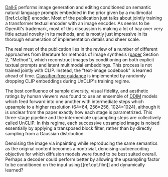
[Dall⋅E][paper] performs image generation and editing conditioned on semantic natural language prompts embedded in the prior given by a multimodal [[ref.cl.clip]] encoder. Most of the publication just talks about jointly training a transformer textual encoder with an image encoder. As seems to be OpenAI's trademark, most of this discussion is making a lot of hay over very little actual novelty in its methods, and is mostly just impressive in its thorough enumeration of implementation details and sheer scale. 

The real meat of the publication lies in the review of a number of different approaches from literature for methods of image synthesis ([paper] Section 2, "Method"), which reconstruct images by conditioning on both explicit textual prompts and latent multimodal embeddings. This process is not trained jointly with CLIP. Instead, the "text-image codebook" is learned ahead of time. [Classifier-free guidance][clfree] is implemented by randomly dropping CLIP embeddings during UnCLIP's training regime.

The best confluence of sample diversity, visual fidelity, and aesthetic ratings by human viewers was found to use an ensemble of [DDIM] models which feed forward into one another with intermediate steps which upsample to a higher resolution (64×64, 256×256, 1024×1024), although it is unclear from the paper exactly how each stage is parametrized. This three-stage pipeline and the intermediate upsampling steps are collectively called UnCLIP. In this regime, each successive upsampled image is noised essentially by applying a transposed block filter, rather than by directly sampling from a Gaussian distribution. 

Denoising the image via inpainting while reproducing the same semantics as the original content becomes a nontrivial, denoising-autoencoding objective for which diffusion models were found to be best suited overall. Perhaps a decoder could perform better by allowing the upsampling factor to be conditioned on the input using [[ref.opt.film]] and dynamically learned?

[paper]: https://cdn.openai.com/papers/dall-e-2.pdf
[ddim]: https://arxiv.org/abs/2010.02502
[clfree]: https://openreview.net/pdf?id=qw8AKxfYbI